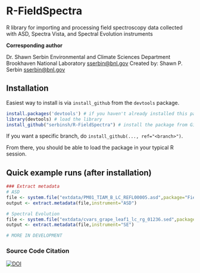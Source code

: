 # R-FieldSpectra
R library for importing and processing field spectroscopy data collected with ASD, Spectra Vista, and Spectral Evolution instruments

**Corresponding author**

Dr. Shawn Serbin
Environmental and Climate Sciences Department
Brookhaven National Laboratory
sserbin@bnl.gov
Created by: Shawn P. Serbin <sserbin@bnl.gov>


## Installation
Easiest way to install is via `install_github` from the `devtools` package.

```R
install.packages('devtools') # if you haven't already installed this package and dependencies
library(devtools) # load the library
install_github("serbinsh/R-FieldSpectra") # install the package from GitHub
```

If you want a specific branch, do `install_github(..., ref="<branch>")`.

From there, you should be able to load the package in your typical R session.

## Quick example runs (after installation)
```R
### Extract metadata
# ASD
file <- system.file("extdata/PM01_TIAM_B_LC_REFL00005.asd",package="FieldSpectra")
output <- extract.metadata(file,instrument="ASD")

# Spectral Evolution
file <- system.file("extdata/cvars_grape_leaf1_lc_rg_01236.sed",package="FieldSpectra")
output <- extract.metadata(file,instrument="SE")

# MORE IN DEVELOPMENT
```

### Source Code Citation
[![DOI](https://zenodo.org/badge/9887372.svg)](https://zenodo.org/badge/latestdoi/9887372)

